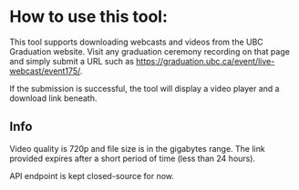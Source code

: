 # How to use this tool:
This tool supports downloading webcasts and videos from the UBC Graduation website. Visit any graduation ceremony recording on that page and simply submit a URL such as https://graduation.ubc.ca/event/live-webcast/event175/.

If the submission is successful, the tool will display a video player and a download link beneath.

## Info
Video quality is 720p and file size is in the gigabytes range. The link provided expires after a short period of time (less than 24 hours).

API endpoint is kept closed-source for now.
